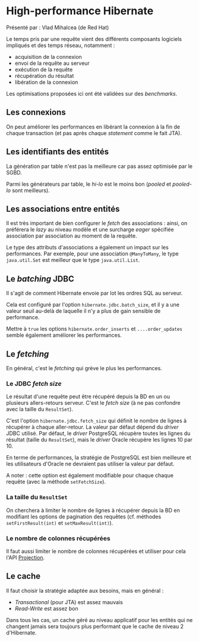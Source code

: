 # High-performance Hibernate

Présenté par : Vlad Mihalcea (de Red Hat)

Le temps pris par une requête vient des différents composants logiciels impliqués et des temps réseau, notamment :
* acquisition de la connexion
* envoi de la requête au serveur
* exécution de la requête
* récupération du résultat
* libération de la connexion

Les optimisations proposées ici ont été validées sur des *benchmarks*.

## Les connexions

On peut améliorer les performances en libérant la connexion à la fin de chaque transaction (et pas après chaque *statement* comme le fait JTA).

## Les identifiants des entités

La génération par table n'est pas la meilleure car pas assez optimisée par le SGBD.

Parmi les générateurs par table, le *hi-lo* est le moins bon (*pooled* et *pooled-lo* sont meilleurs).

## Les associations entre entités

Il est très important de bien configurer le *fetch* des associations : ainsi, on préférera le *lazy* au niveau modèle et une surcharge *eager* spécifiée association par association au moment de la requête.

Le type des attributs d'associations a également un impact sur les performances. Par exemple, pour une association `@ManyToMany`, le type `java.util.Set` est meilleur que le type `java.util.List`.

## Le *batching* JDBC

Il s'agit de comment Hibernate envoie par lot les ordres SQL au serveur.

Cela est configuré par l'option `hibernate.jdbc.batch_size`, et il y a une valeur seuil au-delà de laquelle il n'y a plus de gain sensible de performance.

Mettre à `true` les options `hibernate.order_inserts` et `....order_updates` semble également améliorer les performances.

## Le *fetching*

En général, c'est le *fetching* qui grève le plus les performances.

### Le JDBC *fetch size*

Le résultat d'une requête peut être récupéré depuis la BD en un ou plusieurs allers-retours serveur. C'est le *fetch size* (à ne pas confondre avec la taille du `ResultSet`).

C'est l'option `hibernate.jdbc.fetch_size` qui définit le nombre de lignes à récupérer à chaque aller-retour. La valeur par défaut dépend du *driver* JDBC utilisé. Par défaut, le *driver* PostgreSQL récupère toutes les lignes du résultat (taille du `ResultSet`), mais le *driver* Oracle récupère les lignes 10 par 10.

En terme de performances, la stratégie de PostgreSQL est bien meilleure et les utilisateurs d'Oracle ne devraient pas utiliser la valeur par défaut.

A noter : cette option est également modifiable pour chaque chaque requête (avec la méthode `setFetchSize`).

### La taille du `ResultSet`

On cherchera à limiter le nombre de lignes à récupérer depuis la BD en modifiant les options de pagination des requêtes (cf. méthodes `setFirstResult(int)` et `setMaxResult(int)`).

### Le nombre de colonnes récupérées

Il faut aussi limiter le nombre de colonnes récupérées et utiliser pour cela l'API [Projection](http://docs.jboss.org/hibernate/orm/5.1/javadocs/org/hibernate/criterion/Projection.html).

## Le cache

Il faut choisir la stratégie adaptée aux besoins, mais en général :
* *Transactional* (pour JTA) est assez mauvais
* *Read-Write* est assez bon

Dans tous les cas, un cache géré au niveau applicatif pour les entités qui ne changent jamais sera toujours plus performant que le cache de niveau 2 d'Hibernate.
